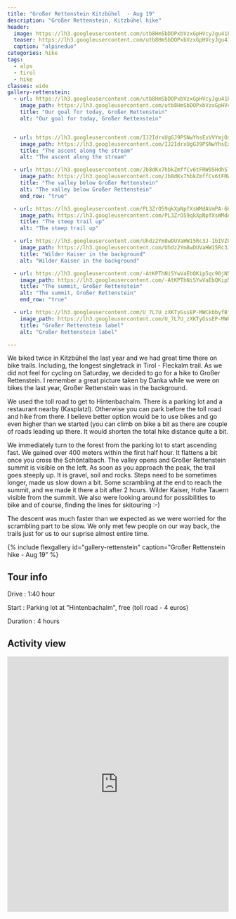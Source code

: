 ```yaml
---
title: "Großer Rettenstein Kitzbühel  - Aug 19"
description: "Großer Rettenstein, Kitzbühel hike"
header:
  image: https://lh3.googleusercontent.com/utb8HmSbDOPxbVzxGpHVcyJgu41PpjWHmXlr9Rz_aUB4h1JFO5xQhgtWM7uBgHFjtvIF5jLW2Y1Hz1Q1sNHZp-Z0DeWL_W_ZMyEvsdAQ57w_XAzqdXLzAIAFRf6lJ0Zs1UmVYts3WczrQ74fftduAyelR6fTMEjrjkZcROoU3CQrr_is0hZMnIDkeUFw_npqul4GHN5ipYXUWg930cyfvwM8fNc_Mf8fAhdm7J_dntI_OL53bjnBZ_v0UkLPtf7Hmztd7YQ4fuUAzvAFrq365S29W9Kwf-QXZ2a2aeHMz6NkIg1PXVSf-D8BMIMbe1xsfSKgzbDYmNzGL3m-bTeJ3L9oZuVpDuSneO_c3lQJVuVsXp3-Bq640iw2PDWaaOvbdE-rXEsrZjTa-i9LOLP6xFrHpu5iy0s7ZZIXDo52xglymxpdZl3BSEktRwRj97G22-aSLTwn1cFlq1wMDwaaSUQ8_M0ytn7JBH3e7OZ02VjsBZH6KuAEOMLLQ8qPaHKv5HCxUjHbo_Jwo7yYeyniVLvErR5uN7RLjNP9WrG90orDQpp3cSbNxnAQR2zmIrEXU1yx7d_wn1EiHSw-m2lXGgAY6ahMnW8tUzBhJQxxGSOh416cZWx43zTruLljyWOpLupBR-qroFArNDtsTF_9oLIwY8dW23uYLJT3mr6PczRSDTUENalQesc3Pu239kBV-RE_SYa-sqU4TBOFIjPxzbL7gg=w1482-h1540-no
  teaser: https://lh3.googleusercontent.com/utb8HmSbDOPxbVzxGpHVcyJgu41PpjWHmXlr9Rz_aUB4h1JFO5xQhgtWM7uBgHFjtvIF5jLW2Y1Hz1Q1sNHZp-Z0DeWL_W_ZMyEvsdAQ57w_XAzqdXLzAIAFRf6lJ0Zs1UmVYts3WczrQ74fftduAyelR6fTMEjrjkZcROoU3CQrr_is0hZMnIDkeUFw_npqul4GHN5ipYXUWg930cyfvwM8fNc_Mf8fAhdm7J_dntI_OL53bjnBZ_v0UkLPtf7Hmztd7YQ4fuUAzvAFrq365S29W9Kwf-QXZ2a2aeHMz6NkIg1PXVSf-D8BMIMbe1xsfSKgzbDYmNzGL3m-bTeJ3L9oZuVpDuSneO_c3lQJVuVsXp3-Bq640iw2PDWaaOvbdE-rXEsrZjTa-i9LOLP6xFrHpu5iy0s7ZZIXDo52xglymxpdZl3BSEktRwRj97G22-aSLTwn1cFlq1wMDwaaSUQ8_M0ytn7JBH3e7OZ02VjsBZH6KuAEOMLLQ8qPaHKv5HCxUjHbo_Jwo7yYeyniVLvErR5uN7RLjNP9WrG90orDQpp3cSbNxnAQR2zmIrEXU1yx7d_wn1EiHSw-m2lXGgAY6ahMnW8tUzBhJQxxGSOh416cZWx43zTruLljyWOpLupBR-qroFArNDtsTF_9oLIwY8dW23uYLJT3mr6PczRSDTUENalQesc3Pu239kBV-RE_SYa-sqU4TBOFIjPxzbL7gg=w300-h800-no
  caption: "alpineduo"
categories: hike
tags:
  - alps
  - tirol
  - hike
classes: wide
gallery-rettenstein:
  - url: https://lh3.googleusercontent.com/utb8HmSbDOPxbVzxGpHVcyJgu41PpjWHmXlr9Rz_aUB4h1JFO5xQhgtWM7uBgHFjtvIF5jLW2Y1Hz1Q1sNHZp-Z0DeWL_W_ZMyEvsdAQ57w_XAzqdXLzAIAFRf6lJ0Zs1UmVYts3WczrQ74fftduAyelR6fTMEjrjkZcROoU3CQrr_is0hZMnIDkeUFw_npqul4GHN5ipYXUWg930cyfvwM8fNc_Mf8fAhdm7J_dntI_OL53bjnBZ_v0UkLPtf7Hmztd7YQ4fuUAzvAFrq365S29W9Kwf-QXZ2a2aeHMz6NkIg1PXVSf-D8BMIMbe1xsfSKgzbDYmNzGL3m-bTeJ3L9oZuVpDuSneO_c3lQJVuVsXp3-Bq640iw2PDWaaOvbdE-rXEsrZjTa-i9LOLP6xFrHpu5iy0s7ZZIXDo52xglymxpdZl3BSEktRwRj97G22-aSLTwn1cFlq1wMDwaaSUQ8_M0ytn7JBH3e7OZ02VjsBZH6KuAEOMLLQ8qPaHKv5HCxUjHbo_Jwo7yYeyniVLvErR5uN7RLjNP9WrG90orDQpp3cSbNxnAQR2zmIrEXU1yx7d_wn1EiHSw-m2lXGgAY6ahMnW8tUzBhJQxxGSOh416cZWx43zTruLljyWOpLupBR-qroFArNDtsTF_9oLIwY8dW23uYLJT3mr6PczRSDTUENalQesc3Pu239kBV-RE_SYa-sqU4TBOFIjPxzbL7gg=w1482-h1540-no
    image_path: https://lh3.googleusercontent.com/utb8HmSbDOPxbVzxGpHVcyJgu41PpjWHmXlr9Rz_aUB4h1JFO5xQhgtWM7uBgHFjtvIF5jLW2Y1Hz1Q1sNHZp-Z0DeWL_W_ZMyEvsdAQ57w_XAzqdXLzAIAFRf6lJ0Zs1UmVYts3WczrQ74fftduAyelR6fTMEjrjkZcROoU3CQrr_is0hZMnIDkeUFw_npqul4GHN5ipYXUWg930cyfvwM8fNc_Mf8fAhdm7J_dntI_OL53bjnBZ_v0UkLPtf7Hmztd7YQ4fuUAzvAFrq365S29W9Kwf-QXZ2a2aeHMz6NkIg1PXVSf-D8BMIMbe1xsfSKgzbDYmNzGL3m-bTeJ3L9oZuVpDuSneO_c3lQJVuVsXp3-Bq640iw2PDWaaOvbdE-rXEsrZjTa-i9LOLP6xFrHpu5iy0s7ZZIXDo52xglymxpdZl3BSEktRwRj97G22-aSLTwn1cFlq1wMDwaaSUQ8_M0ytn7JBH3e7OZ02VjsBZH6KuAEOMLLQ8qPaHKv5HCxUjHbo_Jwo7yYeyniVLvErR5uN7RLjNP9WrG90orDQpp3cSbNxnAQR2zmIrEXU1yx7d_wn1EiHSw-m2lXGgAY6ahMnW8tUzBhJQxxGSOh416cZWx43zTruLljyWOpLupBR-qroFArNDtsTF_9oLIwY8dW23uYLJT3mr6PczRSDTUENalQesc3Pu239kBV-RE_SYa-sqU4TBOFIjPxzbL7gg=w300-h400-no
    title: "Our goal for today, Großer Rettenstein"
    alt: "Our goal for today, Großer Rettenstein"


  - url: https://lh3.googleusercontent.com/IJ2IdrxUgGJ9PSNwYhsExVVYmjOxHk62ev4YY1j3r32KlncXX5hQQPONQdHGiNuLX8Awj8zanW_oudel3MAzUx_IvSsgYfIO_4e6RueARO30c0OHlKf_XgW1qT0yHhPxM2k4e1e300Tso4_t_GRnQenXkgQ0PT0x65IUDBkghFaFeFIi8aTkM83qXXigZzD6a_fu-6kOQCAUsk3D--kq59w3UgnajeE5sIHVumgR8yNVwRlGdjr841o8HSw4WpN3YwArCC8jo81nIUwyUHOip6-SdNvJSzcAkIUvPDROm3_rdODDgDxlL-vH-_gch0SICcuDakbqO-I8kasRuAx6KSsOqi95cOFmWUc3RLgUDv-luJzk4s58e4b6Nyyo2JVpIFsVYVlxfDug5_gvlBsgVqEoDLTJ6pBnHpMYvRCN0yjp29daVZWIVndiymDohw6lmxhX6jQjrzMsq7HPj673jL5Q0I-96a2Nq_QNhpwOOFw1E4bZnCn9o-jfLH6CVrGMj7GJBXsczkM0yE__OLO-Rul0OhaSqatHGk-mH-loV3oUTdR3O-4pltk4x5KUOJN3Avwt13A_fxKcrrYXSFlfzyHhBwGXt1z_lwcS_3iIdgEMGKSwA6ufku9NCzLjq6W5I44JKpXTCRs5b1D2MBrebpWXcxvsIOB51DxTzqUCTGm8AMFwM9sbcIFal58pWhx6VrhKrCNX948BkOjS-2Av9x6p=w1156-h1540-no
    image_path: https://lh3.googleusercontent.com/IJ2IdrxUgGJ9PSNwYhsExVVYmjOxHk62ev4YY1j3r32KlncXX5hQQPONQdHGiNuLX8Awj8zanW_oudel3MAzUx_IvSsgYfIO_4e6RueARO30c0OHlKf_XgW1qT0yHhPxM2k4e1e300Tso4_t_GRnQenXkgQ0PT0x65IUDBkghFaFeFIi8aTkM83qXXigZzD6a_fu-6kOQCAUsk3D--kq59w3UgnajeE5sIHVumgR8yNVwRlGdjr841o8HSw4WpN3YwArCC8jo81nIUwyUHOip6-SdNvJSzcAkIUvPDROm3_rdODDgDxlL-vH-_gch0SICcuDakbqO-I8kasRuAx6KSsOqi95cOFmWUc3RLgUDv-luJzk4s58e4b6Nyyo2JVpIFsVYVlxfDug5_gvlBsgVqEoDLTJ6pBnHpMYvRCN0yjp29daVZWIVndiymDohw6lmxhX6jQjrzMsq7HPj673jL5Q0I-96a2Nq_QNhpwOOFw1E4bZnCn9o-jfLH6CVrGMj7GJBXsczkM0yE__OLO-Rul0OhaSqatHGk-mH-loV3oUTdR3O-4pltk4x5KUOJN3Avwt13A_fxKcrrYXSFlfzyHhBwGXt1z_lwcS_3iIdgEMGKSwA6ufku9NCzLjq6W5I44JKpXTCRs5b1D2MBrebpWXcxvsIOB51DxTzqUCTGm8AMFwM9sbcIFal58pWhx6VrhKrCNX948BkOjS-2Av9x6p=w300-h400-no
    title: "The ascent along the stream"
    alt: "The ascent along the stream"

  - url: https://lh3.googleusercontent.com/Jb8dKx7hbkZmffCv6tFRW95HdhSlS2IGPF-QNbIGna4SnfA6-51EQZK_aZWgHFgplWxGTaCcCquqhii0deciEesCnxcVmyGRaFltHjhCRlpVI-IWplJoHPLHb5z4Wcdhdc0b6Yrkfaufuq0PXP-NeFP88fDH_azMgWwej9SMcPCryLXusq_PvatJI27tUmE7G9mJqb-8XEXCeDBcfNfBXeksAeALFK8gJvJ_mqJsvbbbjitZwnn8ajhMISqfaNWsiYxHHMVs1AAcCTPtywxMwwSZ2SKhlISvT7K4mN5RR6PWW2MkneinetcM_njrWW4E7rUox0Fv4lJ_JMPWiZqsdOLJPoqD8G-xJ2m_7WdlP0GhD3AeeAYhQCAU9yetjc0JwL0Lxy_EHUdwUA7zD2547nriwShLXX-SfuWw24B7_RSGG5vZd7RqpJbTTvR8sV3n50aP7903Pk2WkSkkJZtonlPTBHXAc9UQK1bp4BGokB-09xe73CC38Z9KJnHGh8X1MXkHrPi7xJp7YaqFOIovY0ia01gZoptSjEJ3V0L-BXUnZqs0Ygb0Q4fCYcRECN080AKMP8AAmdzLfHyBatjONy13Gh0dEH7D_Yy7XEkxmh3JP1jDtvb7bPglOrZXdVVQwzYlDYWZ4Y6UmJNbVGaqXPltyO_GdnZM=w2054-h1542-no
    image_path: https://lh3.googleusercontent.com/Jb8dKx7hbkZmffCv6tFRW95HdhSlS2IGPF-QNbIGna4SnfA6-51EQZK_aZWgHFgplWxGTaCcCquqhii0deciEesCnxcVmyGRaFltHjhCRlpVI-IWplJoHPLHb5z4Wcdhdc0b6Yrkfaufuq0PXP-NeFP88fDH_azMgWwej9SMcPCryLXusq_PvatJI27tUmE7G9mJqb-8XEXCeDBcfNfBXeksAeALFK8gJvJ_mqJsvbbbjitZwnn8ajhMISqfaNWsiYxHHMVs1AAcCTPtywxMwwSZ2SKhlISvT7K4mN5RR6PWW2MkneinetcM_njrWW4E7rUox0Fv4lJ_JMPWiZqsdOLJPoqD8G-xJ2m_7WdlP0GhD3AeeAYhQCAU9yetjc0JwL0Lxy_EHUdwUA7zD2547nriwShLXX-SfuWw24B7_RSGG5vZd7RqpJbTTvR8sV3n50aP7903Pk2WkSkkJZtonlPTBHXAc9UQK1bp4BGokB-09xe73CC38Z9KJnHGh8X1MXkHrPi7xJp7YaqFOIovY0ia01gZoptSjEJ3V0L-BXUnZqs0Ygb0Q4fCYcRECN080AKMP8AAmdzLfHyBatjONy13Gh0dEH7D_Yy7XEkxmh3JP1jDtvb7bPglOrZXdVVQwzYlDYWZ4Y6UmJNbVGaqXPltyO_GdnZM=w400-h300-no
    title: "The valley below Großer Rettenstein"
    alt: "The valley below Großer Rettenstein"
    end_row: "true"

  - url: https://lh3.googleusercontent.com/PL3ZrO59qkXpNpfXsWMdAVmPA-6KJhQCOih_RkfTgHFWFl3D97XubJV6QTnco6EhUKd5R6mEFxrPTDyLwFggkBMvZNNjqnzDO6hK0y3xfvjq57FZsG2QYruoY8otbXMlmIP3TCCN5xIpnGPIbnbNXTZBlulK8bhajUrwOGcuyc6DfJpdQIJho5itUKlToYzq2LCF7YrHJMU-O7Pt7f8gvTNxqNRKDpJmVJ4NYtslC89aRZHLfhlFqGpo2oz7yOfoEFATae8UBP-dVPWRcx_BPyNNC9hrjWGS4aPJa0_ZGWTBQ9fafJD-Mpie4f4TQZmXXq8HVVVgYNfmszFp0g5bzzIBvz8CZTwTtL7OqeBGTIRXCyIfLF4ENuB4_Xj7ermDKVATVq5QNdNM4wbK0Ftr-29PTNx6F2rLe04-S1j-uo4mP8oW_xu5ziGv5oUd_E8bJYu7xqKqP2VJs9REqs_cPjCa9t9JrXly-iQyMj8oUyYJ-gPSF7AfSH-1YdmVharbxiY3mIZC7t5BIxYGk7PbRZ9YOuXzMdmyFD5suGuS5jcOlhwdcXhzkyLEADgjru-S-NvZTuacMyklPz-WW2jut9MjV0-12nzV_KClejZLhdZrGDBxctsnR2e7EeW01m5MnvqOijPacNN1-y2OKbXAX1Vdpc6wMvdt=w1156-h1540-no
    image_path: https://lh3.googleusercontent.com/PL3ZrO59qkXpNpfXsWMdAVmPA-6KJhQCOih_RkfTgHFWFl3D97XubJV6QTnco6EhUKd5R6mEFxrPTDyLwFggkBMvZNNjqnzDO6hK0y3xfvjq57FZsG2QYruoY8otbXMlmIP3TCCN5xIpnGPIbnbNXTZBlulK8bhajUrwOGcuyc6DfJpdQIJho5itUKlToYzq2LCF7YrHJMU-O7Pt7f8gvTNxqNRKDpJmVJ4NYtslC89aRZHLfhlFqGpo2oz7yOfoEFATae8UBP-dVPWRcx_BPyNNC9hrjWGS4aPJa0_ZGWTBQ9fafJD-Mpie4f4TQZmXXq8HVVVgYNfmszFp0g5bzzIBvz8CZTwTtL7OqeBGTIRXCyIfLF4ENuB4_Xj7ermDKVATVq5QNdNM4wbK0Ftr-29PTNx6F2rLe04-S1j-uo4mP8oW_xu5ziGv5oUd_E8bJYu7xqKqP2VJs9REqs_cPjCa9t9JrXly-iQyMj8oUyYJ-gPSF7AfSH-1YdmVharbxiY3mIZC7t5BIxYGk7PbRZ9YOuXzMdmyFD5suGuS5jcOlhwdcXhzkyLEADgjru-S-NvZTuacMyklPz-WW2jut9MjV0-12nzV_KClejZLhdZrGDBxctsnR2e7EeW01m5MnvqOijPacNN1-y2OKbXAX1Vdpc6wMvdt=w300-h400-no
    title: "The steep trail up"
    alt: "The steep trail up"

  - url: https://lh3.googleusercontent.com/Uhdz2Ym8wDUVaHW15Rc3J-IbIVZCKdWzmpWAw3tdh9ehVW-A9fNLImFwnGhGqssufQMshJwTiOOg5OEZpK6iAxiegxqm9hlNPvvN8AeUdWu5X1501PgnpMR6jjIZcAcey0v5ZcZqlagzO-lVSd8src3XFKj8hDhSiIAiW_vGp744e5YZ69ZB_CueYT-UN9QfEtxSTJ_ppaCEfPq5R3HP3-xKzSj4kFTmploeMdsM_8eH6YYKdSje4QRu4ktN8rnXbYAGkWqFiWyUWIa0IrewK7ZLdhgvy3h5cVI5s43VxxT8c9JL8sD0Mmsv-NXyczAqiRGE7hR6kBXtrwy0G7sD5JBB2E2WYbdHK0a6rzSvB3E85-yJlffFlupdmM95cT9p7-P8aT6chw60BdMPYjxzWS7ZBtPCGR-_6c_mMg5rewbJP4hr4nXpZf-AmMMM_1YFGvJKBJ1l20OvoED1V9tUBEmrvXAc-k6qea6ya2GtVuvFe9lUGz8-T4SkBIuLBByR1lvs_OTbengXbgXPNcS_F8VoPeep4nP07ITJdwrDuqK_9Q8QTI5nQ8lhGIOarx8ch5gvMoe9nhRYTO7nPaBLdgEdE4DB01eskV3nw1p4Hr-TIc_2WIVatwDFhalRcCWWx5FwX6qjq1sRkpeYtCYg_q4qHNPcB8cq=w2054-h1542-no
    image_path: https://lh3.googleusercontent.com/Uhdz2Ym8wDUVaHW15Rc3J-IbIVZCKdWzmpWAw3tdh9ehVW-A9fNLImFwnGhGqssufQMshJwTiOOg5OEZpK6iAxiegxqm9hlNPvvN8AeUdWu5X1501PgnpMR6jjIZcAcey0v5ZcZqlagzO-lVSd8src3XFKj8hDhSiIAiW_vGp744e5YZ69ZB_CueYT-UN9QfEtxSTJ_ppaCEfPq5R3HP3-xKzSj4kFTmploeMdsM_8eH6YYKdSje4QRu4ktN8rnXbYAGkWqFiWyUWIa0IrewK7ZLdhgvy3h5cVI5s43VxxT8c9JL8sD0Mmsv-NXyczAqiRGE7hR6kBXtrwy0G7sD5JBB2E2WYbdHK0a6rzSvB3E85-yJlffFlupdmM95cT9p7-P8aT6chw60BdMPYjxzWS7ZBtPCGR-_6c_mMg5rewbJP4hr4nXpZf-AmMMM_1YFGvJKBJ1l20OvoED1V9tUBEmrvXAc-k6qea6ya2GtVuvFe9lUGz8-T4SkBIuLBByR1lvs_OTbengXbgXPNcS_F8VoPeep4nP07ITJdwrDuqK_9Q8QTI5nQ8lhGIOarx8ch5gvMoe9nhRYTO7nPaBLdgEdE4DB01eskV3nw1p4Hr-TIc_2WIVatwDFhalRcCWWx5FwX6qjq1sRkpeYtCYg_q4qHNPcB8cq=w400-h300-no
    title: "Wilder Kaiser in the background"
    alt: "Wilder Kaiser in the background"

  - url: https://lh3.googleusercontent.com/-AtKPThNiSYwVaEbQKip5qc90jN5lzXXJNflS5Jh6zP8PTwXbG4QujC4taP-sG4h3bxndmgQjXblGYBd_dl2tvo1_QNbjwwVQn3jAQWxyY4g1I5EOnYpxlikWm9pRc_Z0LWpWvPjUYOnXldp94Cq3YqdNQo6OZUvyT1uE3CS-TY8UPY1drMZlhVcYF-OM36whz4LQvOUQs9JDD1kYP6LZxjGQf_vkL1lTlO9QQr_Lz2P06ihMSd6jm6Jup-pKs_pEU2S8RANYQQwaFTV5OfE6tKG3iYzEfxU0GmnGIM1siNqaJ5V0xgw-iIjUka6HfcHQgFi56lqrLfPddjMkspFKzDC690a4SQVNjZu-tjajlUAvp9p5AI6k3YcgvE5bNDy1zzCJAz3OcBhoafacNzWcFxiVtEEGUIhWazjRc7mwQbdxUXCb4HlNKtUVeqq5ApvTPOVpr0vs-wQzir42KCwk_MS9Kol-xFrM6QTjXKM8lja9_0VvJKWz6B8iQK2TahMiPPCQbAUMYpgO6_ASY8bDmwUC1WAN_IueUrun1ieMWzeCtT7IK9oy89VPN8Ohocg92Mrh6lg0uXvWkjx41Nrt0kLMtSQEKEciwN1lNxnLJR5DwRUqBcKMYiBJavqVHsGd7xMoiY1SqyQLjp8-G7HBg798Utkvq8g=w1156-h1540-no
    image_path: https://lh3.googleusercontent.com/-AtKPThNiSYwVaEbQKip5qc90jN5lzXXJNflS5Jh6zP8PTwXbG4QujC4taP-sG4h3bxndmgQjXblGYBd_dl2tvo1_QNbjwwVQn3jAQWxyY4g1I5EOnYpxlikWm9pRc_Z0LWpWvPjUYOnXldp94Cq3YqdNQo6OZUvyT1uE3CS-TY8UPY1drMZlhVcYF-OM36whz4LQvOUQs9JDD1kYP6LZxjGQf_vkL1lTlO9QQr_Lz2P06ihMSd6jm6Jup-pKs_pEU2S8RANYQQwaFTV5OfE6tKG3iYzEfxU0GmnGIM1siNqaJ5V0xgw-iIjUka6HfcHQgFi56lqrLfPddjMkspFKzDC690a4SQVNjZu-tjajlUAvp9p5AI6k3YcgvE5bNDy1zzCJAz3OcBhoafacNzWcFxiVtEEGUIhWazjRc7mwQbdxUXCb4HlNKtUVeqq5ApvTPOVpr0vs-wQzir42KCwk_MS9Kol-xFrM6QTjXKM8lja9_0VvJKWz6B8iQK2TahMiPPCQbAUMYpgO6_ASY8bDmwUC1WAN_IueUrun1ieMWzeCtT7IK9oy89VPN8Ohocg92Mrh6lg0uXvWkjx41Nrt0kLMtSQEKEciwN1lNxnLJR5DwRUqBcKMYiBJavqVHsGd7xMoiY1SqyQLjp8-G7HBg798Utkvq8g=w300-h400-no
    title: "The summit, Großer Rettenstein"
    alt: "The summit, Großer Rettenstein"
    end_row: "true"

  - url: https://lh3.googleusercontent.com/U_7L7U_zXKTyGssEP-MWCkbbyfBjr1gy2YppXPrQCKDhKaHpjc_SksOLJ7BpU6UczKHZqWdrq0aEWMs9Kk2NC1SmvOFrnzTyCCT2VPTLzl2WeJPxfdr_WIbe02Mdr52c3Y1NYdHyaXhD30yLikjH6xhM0F1wOPp6JNq4lpRJs8zREtbbjwOl5hLoHiq_36sW4TLaTbBMXuK350INGEhuQL8stLARvJMlK2R_FkHY9Cn7w8K_bm7aLpW5nXcZW4yyj_B1Ihn4tn9DfqIxju4ElAaSvfKJxM993Y_1BITX5V_z5o5jixx-llSnSK784WHlSDZS-5xOtIVeBeyb5RQx9_HEThRgYhEfWGZU8rd0_L4tgmW-N9m_tX1IvSVwgMZDHevOsMw8B9-Skj9Fq69odyV86gcCoa61bWuasP_oMzWAvXOYTAUQCz8EXMqdxahFkWAzmfd4_EtHexekBfzUQWKHCF9ah4tHrgjv8zFkX1-jpSRkQrS2UKi4fF08Nk5dZTvjQKq49L5kmxzWJvZeb8tL8cdGBfLodS_JRnhm89dAiA8r2szRKABmOudcxDa7JJHYpK7nMTB8AU3UXshMnzFewtMtuaiPcpFPdEXgZtSX18WTeaXcUKVAOfSeu8arfJO-miRhFU_Y0TtHDDEZeFDWqvCtK7CXVucif0Ki6WsBdYRRLapm74Vm5fuBdBer4rdEmWv-KIxFPtkWjMeFpBEQ=s1542-no
    image_path: https://lh3.googleusercontent.com/U_7L7U_zXKTyGssEP-MWCkbbyfBjr1gy2YppXPrQCKDhKaHpjc_SksOLJ7BpU6UczKHZqWdrq0aEWMs9Kk2NC1SmvOFrnzTyCCT2VPTLzl2WeJPxfdr_WIbe02Mdr52c3Y1NYdHyaXhD30yLikjH6xhM0F1wOPp6JNq4lpRJs8zREtbbjwOl5hLoHiq_36sW4TLaTbBMXuK350INGEhuQL8stLARvJMlK2R_FkHY9Cn7w8K_bm7aLpW5nXcZW4yyj_B1Ihn4tn9DfqIxju4ElAaSvfKJxM993Y_1BITX5V_z5o5jixx-llSnSK784WHlSDZS-5xOtIVeBeyb5RQx9_HEThRgYhEfWGZU8rd0_L4tgmW-N9m_tX1IvSVwgMZDHevOsMw8B9-Skj9Fq69odyV86gcCoa61bWuasP_oMzWAvXOYTAUQCz8EXMqdxahFkWAzmfd4_EtHexekBfzUQWKHCF9ah4tHrgjv8zFkX1-jpSRkQrS2UKi4fF08Nk5dZTvjQKq49L5kmxzWJvZeb8tL8cdGBfLodS_JRnhm89dAiA8r2szRKABmOudcxDa7JJHYpK7nMTB8AU3UXshMnzFewtMtuaiPcpFPdEXgZtSX18WTeaXcUKVAOfSeu8arfJO-miRhFU_Y0TtHDDEZeFDWqvCtK7CXVucif0Ki6WsBdYRRLapm74Vm5fuBdBer4rdEmWv-KIxFPtkWjMeFpBEQ=w400-h300-no
    title: "Großer Rettenstein label"
    alt: "Großer Rettenstein label"

---
```


We biked twice in Kitzbühel the last year and we had great time there on bike trails. Including, the longest singletrack in Tirol - Fleckalm trail. As we did not feel for cycling on Saturday, we decided to go for a hike to Großer Rettenstein. I remember a great picture taken by Danka while we were on bikes the last year, Großer Rettenstein was in the background.

We used the toll road to get to Hintenbachalm. There is a parking lot and a restaurant nearby (Kasplatzl). Otherwise you can park before the toll road and hike from there. I believe better option would be to use bikes and go even higher than we started (you can climb on bike a bit as there are couple of roads leading up there. It would shorten the total hike distance quite a bit.

We immediately turn to the forest from the parking lot to start ascending fast. We gained over 400 meters within the first half hour. It flattens a bit once you cross the Schöntalbach. The valley opens and Großer Rettenstein summit is visible on the left. As soon as you approach the peak, the trail goes steeply up. It is gravel, soil and rocks. Steps need to be sometimes longer, made us slow down a bit. Some scrambling at the end to reach the summit, and we made it there a bit after 2 hours. Wilder Kaiser, Hohe Tauern visible from the summit. We also were looking around for possibilities to bike and of course, finding the lines for skitouring :-)

The descent was much faster than we expected as we were worried for the scrambling part to be slow. We only met few people on our way back, the trails just for us to our suprise almost entire time.

{% include flexgallery id="gallery-rettenstein" caption="Großer Rettenstein hike - Aug 19" %}

## Tour info

Drive
: 1:40 hour

Start
: Parking lot at "Hintenbachalm", free (toll road - 4 euros)

Duration
: 4 hours

## Activity view

<iframe src="https://www.komoot.com/tour/88746500/embed?profile=1" width="100%" height="580" frameborder="0" scrolling="no"></iframe>
